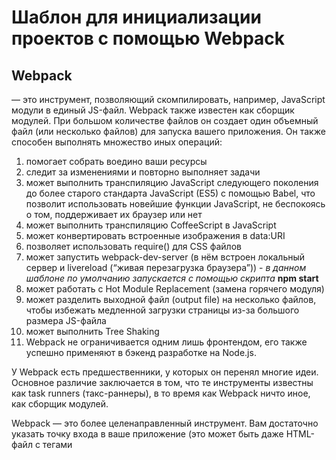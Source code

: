 # Шаблон для инициализации проектов с помощью Webpack 

## Webpack 
— это инструмент, позволяющий скомпилировать, например, JavaScript модули в единый JS-файл. Webpack также известен как сборщик модулей.
При большом количестве файлов он создает один объемный файл (или несколько файлов) для запуска вашего приложения.
Он также способен выполнять множество иных операций:

1. помогает собрать воедино ваши ресурсы  
2. следит за изменениями и повторно выполняет задачи
3. может выполнить транспиляцию JavaScript следующего поколения до более старого стандарта JavaScript (ES5) с помощью Babel, что позволит использовать новейшие функции JavaScript, не беспокоясь о том, поддерживает их браузер или нет
4. может выполнить транспиляцию CoffeeScript в JavaScript
5. может конвертировать встроенные изображения в data:URI
6. позволяет использовать require() для CSS файлов
7. может запустить webpack-dev-server (в нём встроен локальный сервер и livereload (“живая перезагрузка браузера”)) - *в данном шаблоне по умолчанию запускается с помощью скрипта* **npm start**
8. может работать с Hot Module Replacement (замена горячего модуля)
9. может разделить выходной файл (output file) на несколько файлов, чтобы избежать медленной загрузки страницы из-за большого размера JS-файла
10. может выполнить Tree Shaking
11. Webpack не ограничивается одним лишь фронтендом, его также успешно применяют в бэкенд разработке на Node.js.

  У Webpack есть предшественники, у которых он перенял многие идеи. Основное различие заключается в том, что те инструменты известны как task runners (такс-раннеры), в то время как Webpack ничто иное, как сборщик модулей.

  Webpack — это более целенаправленный инструмент. Вам достаточно указать точку входа в ваше приложение (это может быть даже HTML-файл с тегами <script>), а webpack проанализирует файлы и объединит их в один выходной JavaScript-файл, содержащий все необходимое для запуска приложения.

 
   
  
